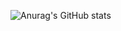 ![Anurag's GitHub stats](https://github-readme-stats.vercel.app/api?username=kavincode0&show_icons=true&theme=midnight-purple)
